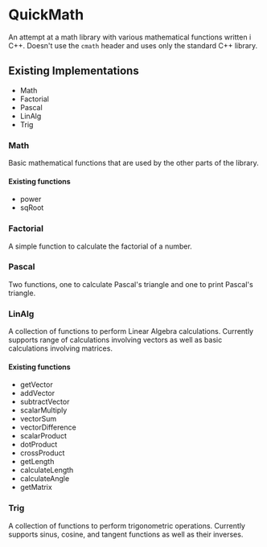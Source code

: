 # QuickMath
An attempt at a math library with various mathematical functions written i C++.
Doesn't use the `cmath` header and uses only the standard C++ library.

## Existing Implementations
* Math
* Factorial
* Pascal
* LinAlg
* Trig

### Math
Basic mathematical functions that are used by the other parts of the library.
#### Existing functions
* power
* sqRoot

### Factorial
A simple function to calculate the factorial of a number.

### Pascal
Two functions, one to calculate Pascal's triangle and one to print Pascal's
triangle.

### LinAlg
A collection of functions to perform Linear Algebra calculations. Currently supports range of calculations involving vectors as well as basic calculations involving matrices.
#### Existing functions
* getVector
* addVector
* subtractVector
* scalarMultiply
* vectorSum
* vectorDifference
* scalarProduct
* dotProduct
* crossProduct
* getLength
* calculateLength
* calculateAngle
* getMatrix

### Trig
A collection of functions to perform trigonometric operations. Currently
supports sinus, cosine, and tangent functions as well as their inverses.
